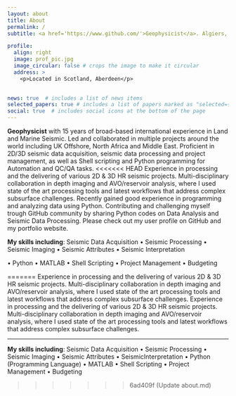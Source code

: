 ```yaml
---
layout: about
title: About
permalink: /
subtitle: <a href='https://www.github.com/'>Geophysicist</a>. Algiers, Algeria.

profile:
  align: right
  image: prof_pic.jpg
  image_circular: false # crops the image to make it circular
  address: >
    <p>Located in Scotland, Aberdeen</p>

  
news: true  # includes a list of news items
selected_papers: true # includes a list of papers marked as "selected={true}"
social: true  # includes social icons at the bottom of the page
---
```




__Geophysicist__ with 15 years of broad-based international experience in Land and Marine Seismic. Led and collaborated in multiple projects around the world including UK Offshore, North Africa and Middle East. Proficient in 2D/3D seismic data acquisition, seismic data processing and project management, as well as Shell scripting and Python programming for Automation and QC/QA tasks.
<<<<<<< HEAD
Experience in processing and the delivering of various 2D & 3D HR seismic projects. Multi-disciplinary collaboration in depth imaging and AVO/reservoir analysis, where I used state of the art processing tools and latest workflows that address complex subsurface challenges. Recently gained good experience in programming and analyzing data using Python. Contributing and challenging myself trough GitHub community by sharing Python codes on Data Analysis and Seismic Data Processing. Please check out my user profile on GitHub and my portfolio website.

__My skills including__:
Seismic Data Acquisition • Seismic Processing • Seismic Imaging • Seismic Attributes • Seismic Interpretation 

• Python • MATLAB • Shell Scripting • Project Management • Budgeting

=======
Experience in processing and the delivering of various 2D & 3D HR seismic projects. Multi-disciplinary collaboration in depth imaging and AVO/reservoir analysis, where I used state of the art processing tools and latest workflows that address complex subsurface challenges. Experience in processing and the delivering of various 2D & 3D HR seismic projects. Multi-disciplinary collaboration in depth imaging and AVO/reservoir analysis, where I used state of the art processing tools and latest workflows that address complex subsurface challenges.

_________
__My skills including__:
Seismic Data Acquisition • Seismic Processing • Seismic Imaging • Seismic Attributes • SeismicInterpretation • Python (Programming Language) • MATLAB • Shell Scripting • Project Management • Budgeting
>>>>>>> 6ad409f (Update about.md)



